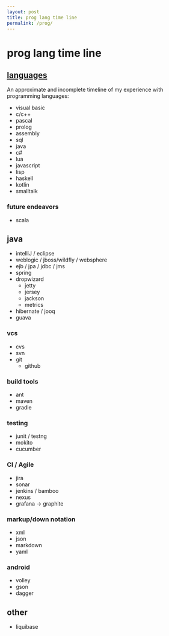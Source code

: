 ```yaml
---
layout: post
title: prog lang time line
permalink: /prog/
---
```


# prog lang time line

## [languages][lang]

An approximate and incomplete timeline of my experience with programming languages:

<div id="timeline"></div>

* visual basic
* c/c++
* pascal
* prolog
* assembly
* sql
* java
* c#
* lua
* javascript
* lisp
* haskell
* kotlin
* smalltalk

### future endeavors
* scala

## java
* intelliJ / eclipse
* weblogic / jboss/wildfly / websphere
* ejb / jpa / jdbc / jms
* spring
* dropwizard
    * jetty
    * jersey
    * jackson
    * metrics
* hibernate / jooq
* guava

### vcs
* cvs 
* svn 
* git
    * github

### build tools
* ant 
* maven 
* gradle

### testing
* junit / testng
* mokito
* cucumber

### CI / Agile
* jira
* sonar
* jenkins / bamboo
* nexus
* grafana -> graphite

### markup/down notation
* xml
* json
* markdown
* yaml

### android
* volley
* gson
* dagger

## other
* liquibase

[lang]: https://exploringdata.github.io/vis/programming-languages-influence-network/

<script type="text/javascript" src="https://www.gstatic.com/charts/loader.js"></script>
<script type="text/javascript">
  google.charts.load('current', {'packages':['timeline']});
  google.charts.setOnLoadCallback(drawChart);
  function drawChart() {
    var container = document.getElementById('timeline');
    var chart = new google.visualization.Timeline(container);
    var dataTable = new google.visualization.DataTable();

    dataTable.addColumn({ type: 'string', id: 'Id' });
    dataTable.addColumn({ type: 'string', id: 'Name' });
    dataTable.addColumn({ type: 'date', id: 'Start' });
    dataTable.addColumn({ type: 'date', id: 'End' });
    dataTable.addRows([
      [ '1', 'Java', new Date('2008-09'), new Date() ],
      [ '2', 'C#', new Date('2009-06'), new Date('2009-09') ],
      [ '2', 'C/C++', new Date('2012-06'), new Date('2013-06') ],
      [ '2', 'Javascript', new Date('2013-06'), new Date('2013-10') ],
      [ '2', 'C#', new Date('2013-10'), new Date('2014-09') ],
      [ '2', 'VB', new Date('2000-09'), new Date('2001-06') ],
      [ '2', 'Pascal', new Date('2005-09'), new Date('2008-06') ],
      [ '3', 'Prolog', new Date('2005-09'), new Date('2008-06') ],
      [ '3', 'asm', new Date('2008-09'), new Date('2009-06') ],
      [ '3', 'Lua', new Date('2012-04'), new Date('2013-08') ],
      [ '2', 'Haskell', new Date('2016-02'), new Date('2016-04') ],
      [ '2', 'Kotlin', new Date('2016-07'), new Date() ],
      [ '3', 'Smalltalk', new Date('2016-09'), new Date() ],
      [ '2', 'C/C++', new Date('2004-07'), new Date('2004-12') ],
    ]);
    var options = {
        timeline: { showRowLabels: false } ,
        height: 180,
    };

    chart.draw(dataTable, options);
  }
</script>
